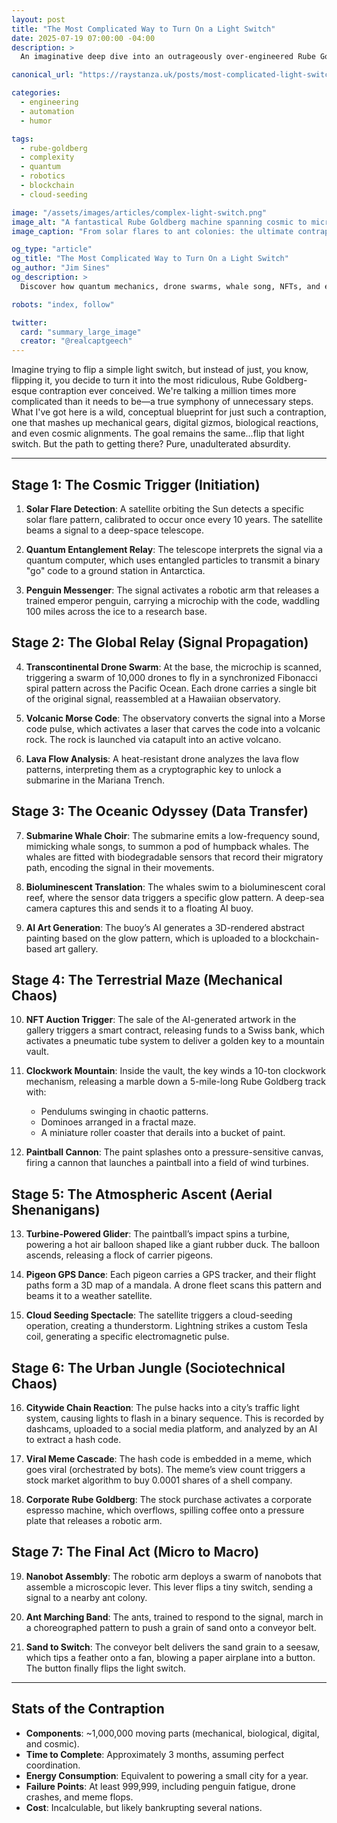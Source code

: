 ```yaml
---
layout: post
title: "The Most Complicated Way to Turn On a Light Switch"
date: 2025-07-19 07:00:00 -04:00
description: >
  An imaginative deep dive into an outrageously over-engineered Rube Goldberg contraption—spanning quantum entanglement, whale migrations, drone swarms, and more—all to accomplish the simple act of flipping a light switch.

canonical_url: "https://raystanza.uk/posts/most-complicated-light-switch/"

categories:
  - engineering
  - automation
  - humor

tags:
  - rube-goldberg
  - complexity
  - quantum
  - robotics
  - blockchain
  - cloud-seeding

image: "/assets/images/articles/complex-light-switch.png"
image_alt: "A fantastical Rube Goldberg machine spanning cosmic to microscopic scales"
image_caption: "From solar flares to ant colonies: the ultimate contraption to flip a switch."

og_type: "article"
og_title: "The Most Complicated Way to Turn On a Light Switch"
og_author: "Jim Sines"
og_description: >
  Discover how quantum mechanics, drone swarms, whale song, NFTs, and even trained ants combine in a hilariously elaborate machine just to turn on a light.

robots: "index, follow"

twitter:
  card: "summary_large_image"
  creator: "@realcaptgeech"
---
```

Imagine trying to flip a simple light switch, but instead of just, you know, flipping it, you decide to turn it into the most ridiculous, Rube Goldberg-esque contraption ever conceived. We're talking a million times more complicated than it needs to be—a true symphony of unnecessary steps. What I've got here is a wild, conceptual blueprint for just such a contraption, one that mashes up mechanical gears, digital gizmos, biological reactions, and even cosmic alignments. The goal remains the same...flip that light switch. But the path to getting there? Pure, unadulterated absurdity.

---

## Stage 1: The Cosmic Trigger (Initiation)

1. **Solar Flare Detection**: A satellite orbiting the Sun detects a specific solar flare pattern, calibrated to occur once every 10 years. The satellite beams a signal to a deep-space telescope.

2. **Quantum Entanglement Relay**: The telescope interprets the signal via a quantum computer, which uses entangled particles to transmit a binary "go" code to a ground station in Antarctica.

3. **Penguin Messenger**: The signal activates a robotic arm that releases a trained emperor penguin, carrying a microchip with the code, waddling 100 miles across the ice to a research base.

## Stage 2: The Global Relay (Signal Propagation)

4. **Transcontinental Drone Swarm**: At the base, the microchip is scanned, triggering a swarm of 10,000 drones to fly in a synchronized Fibonacci spiral pattern across the Pacific Ocean. Each drone carries a single bit of the original signal, reassembled at a Hawaiian observatory.

5. **Volcanic Morse Code**: The observatory converts the signal into a Morse code pulse, which activates a laser that carves the code into a volcanic rock. The rock is launched via catapult into an active volcano.

6. **Lava Flow Analysis**: A heat-resistant drone analyzes the lava flow patterns, interpreting them as a cryptographic key to unlock a submarine in the Mariana Trench.

## Stage 3: The Oceanic Odyssey (Data Transfer)

7. **Submarine Whale Choir**: The submarine emits a low-frequency sound, mimicking whale songs, to summon a pod of humpback whales. The whales are fitted with biodegradable sensors that record their migratory path, encoding the signal in their movements.

8. **Bioluminescent Translation**: The whales swim to a bioluminescent coral reef, where the sensor data triggers a specific glow pattern. A deep-sea camera captures this and sends it to a floating AI buoy.

9. **AI Art Generation**: The buoy’s AI generates a 3D-rendered abstract painting based on the glow pattern, which is uploaded to a blockchain-based art gallery.

## Stage 4: The Terrestrial Maze (Mechanical Chaos)

10. **NFT Auction Trigger**: The sale of the AI-generated artwork in the gallery triggers a smart contract, releasing funds to a Swiss bank, which activates a pneumatic tube system to deliver a golden key to a mountain vault.

11. **Clockwork Mountain**: Inside the vault, the key winds a 10-ton clockwork mechanism, releasing a marble down a 5-mile-long Rube Goldberg track with:
    * Pendulums swinging in chaotic patterns.
    * Dominoes arranged in a fractal maze.
    * A miniature roller coaster that derails into a bucket of paint.

12. **Paintball Cannon**: The paint splashes onto a pressure-sensitive canvas, firing a cannon that launches a paintball into a field of wind turbines.

## Stage 5: The Atmospheric Ascent (Aerial Shenanigans)

13. **Turbine-Powered Glider**: The paintball’s impact spins a turbine, powering a hot air balloon shaped like a giant rubber duck. The balloon ascends, releasing a flock of carrier pigeons.

14. **Pigeon GPS Dance**: Each pigeon carries a GPS tracker, and their flight paths form a 3D map of a mandala. A drone fleet scans this pattern and beams it to a weather satellite.

15. **Cloud Seeding Spectacle**: The satellite triggers a cloud-seeding operation, creating a thunderstorm. Lightning strikes a custom Tesla coil, generating a specific electromagnetic pulse.

## Stage 6: The Urban Jungle (Sociotechnical Chaos)

16. **Citywide Chain Reaction**: The pulse hacks into a city’s traffic light system, causing lights to flash in a binary sequence. This is recorded by dashcams, uploaded to a social media platform, and analyzed by an AI to extract a hash code.

17. **Viral Meme Cascade**: The hash code is embedded in a meme, which goes viral (orchestrated by bots). The meme’s view count triggers a stock market algorithm to buy 0.0001 shares of a shell company.

18. **Corporate Rube Goldberg**: The stock purchase activates a corporate espresso machine, which overflows, spilling coffee onto a pressure plate that releases a robotic arm.

## Stage 7: The Final Act (Micro to Macro)

19. **Nanobot Assembly**: The robotic arm deploys a swarm of nanobots that assemble a microscopic lever. This lever flips a tiny switch, sending a signal to a nearby ant colony.

20. **Ant Marching Band**: The ants, trained to respond to the signal, march in a choreographed pattern to push a grain of sand onto a conveyor belt.

21. **Sand to Switch**: The conveyor belt delivers the sand grain to a seesaw, which tips a feather onto a fan, blowing a paper airplane into a button. The button finally flips the light switch.

---

## Stats of the Contraption

* **Components**: ~1,000,000 moving parts (mechanical, biological, digital, and cosmic).
* **Time to Complete**: Approximately 3 months, assuming perfect coordination.
* **Energy Consumption**: Equivalent to powering a small city for a year.
* **Failure Points**: At least 999,999, including penguin fatigue, drone crashes, and meme flops.
* **Cost**: Incalculable, but likely bankrupting several nations.
